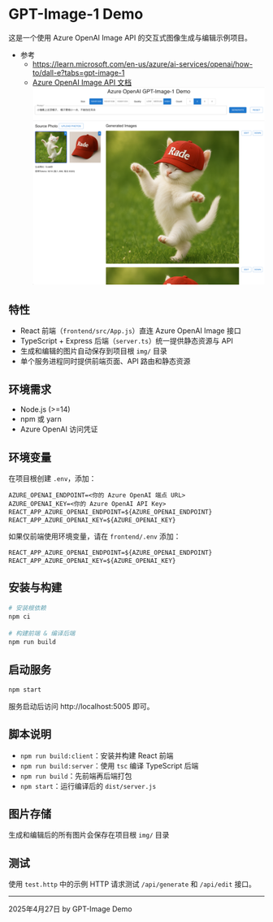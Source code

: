 # GPT-Image-1 Demo

这是一个使用 Azure OpenAI Image API 的交互式图像生成与编辑示例项目。
- 参考
    - https://learn.microsoft.com/en-us/azure/ai-services/openai/how-to/dall-e?tabs=gpt-image-1
    - [Azure OpenAI Image API 文档](https://learn.microsoft.com/en-us/azure/ai-services/openai/reference-preview)
![示例](res/image.png)

## 特性

- React 前端（`frontend/src/App.js`）直连 Azure OpenAI Image 接口
- TypeScript + Express 后端（`server.ts`）统一提供静态资源与 API
- 生成和编辑的图片自动保存到项目根 `img/` 目录
- 单个服务进程同时提供前端页面、API 路由和静态资源

## 环境需求

- Node.js (>=14)
- npm 或 yarn
- Azure OpenAI 访问凭证

## 环境变量
在项目根创建 `.env`，添加：

```dotenv
AZURE_OPENAI_ENDPOINT=<你的 Azure OpenAI 端点 URL>
AZURE_OPENAI_KEY=<你的 Azure OpenAI API Key>
REACT_APP_AZURE_OPENAI_ENDPOINT=${AZURE_OPENAI_ENDPOINT}
REACT_APP_AZURE_OPENAI_KEY=${AZURE_OPENAI_KEY}
```  

如果仅前端使用环境变量，请在 `frontend/.env` 添加：
```
REACT_APP_AZURE_OPENAI_ENDPOINT=${AZURE_OPENAI_ENDPOINT}
REACT_APP_AZURE_OPENAI_KEY=${AZURE_OPENAI_KEY}
```

## 安装与构建

```bash
# 安装根依赖
npm ci

# 构建前端 & 编译后端
npm run build
``` 

## 启动服务

```bash
npm start
```  
服务启动后访问 http://localhost:5005 即可。

## 脚本说明

- `npm run build:client`：安装并构建 React 前端
- `npm run build:server`：使用 `tsc` 编译 TypeScript 后端
- `npm run build`：先前端再后端打包
- `npm start`：运行编译后的 `dist/server.js`

## 图片存储

生成和编辑后的所有图片会保存在项目根 `img/` 目录

## 测试

使用 `test.http` 中的示例 HTTP 请求测试 `/api/generate` 和 `/api/edit` 接口。

---  

2025年4月27日  by GPT-Image Demo